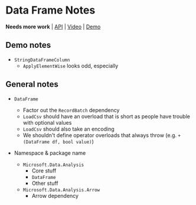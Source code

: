 # Data Frame Notes

**Needs more work** |
[API](Microsoft.Data.DataFrame.md) |
[Video](https://www.youtube.com/watch?v=s1R5GRTVb48) |
[Demo](Microsoft.Data.DataFrame-Demo.md)

## Demo notes

* `StringDataFrameColumn`
    - `ApplyElementWise` looks odd, especially 

## General notes

* `DataFrame`
    - Factor out the `RecordBatch` dependency
    - `LoadCsv` should have an overload that is short as people have trouble with optional values
    - `LoadCsv` should also take an encoding
    - We shouldn't define operator overloads that always throw (e.g. `+(DataFrame df, bool value)`)

* Namespace & package name
    - `Microsoft.Data.Analysis`
        - Core stuff
        - `DataFrame`
        - Other stuff
    - `Microsoft.Data.Analysis.Arrow`
        - Arrow dependency
